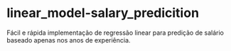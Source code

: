 # linear_model-salary_predicition
Fácil e rápida implementação de regressão linear para predição de salário baseado apenas nos anos de experiência.
